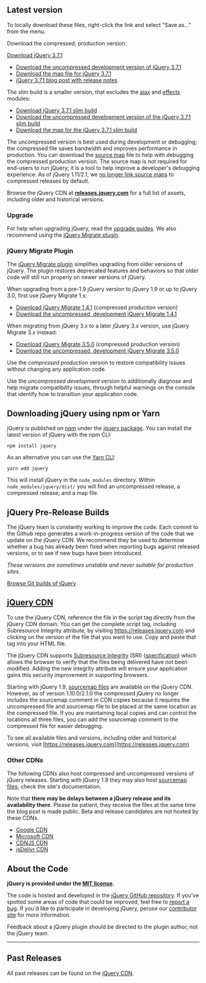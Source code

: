 <script>{
	"title": "Download jQuery"
}</script>

## Latest version

To locally download these files, right-click the link and select "Save as..." from the menu.

Download the compressed, production version:

<a class="button db" href="https://code.jquery.com/jquery-3.7.1.min.js">Download jQuery 3.7.1</a>

* [Download the uncompressed development version of jQuery 3.7.1](https://code.jquery.com/jquery-3.7.1.js)
* [Download the map file for jQuery 3.7.1](https://code.jquery.com/jquery-3.7.1.min.map)
* [jQuery 3.7.1 blog post with release notes](https://blog.jquery.com/2023/08/28/jquery-3-7-1-released-reliable-table-row-dimensions/)

The slim build is a smaller version, that excludes the [ajax](https://api.jquery.com/category/ajax/) and [effects](https://api.jquery.com/category/effects/) modules:

* [Download jQuery 3.7.1 slim build](https://code.jquery.com/jquery-3.7.1.slim.min.js)
* [Download the uncompressed development version of the jQuery 3.7.1 slim build](https://code.jquery.com/jquery-3.7.1.slim.js)
* [Download the map for the jQuery 3.7.1 slim build](https://code.jquery.com/jquery-3.7.1.slim.min.map)

The uncompressed version is best used during development or debugging; the compressed file saves bandwidth and improves performance in production. You can download the [source map](https://www.html5rocks.com/en/tutorials/developertools/sourcemaps/) file to help with debugging the compressed production version. The source map is _not_ required for end-users to run jQuery; it is a tool to help improve a developer's debugging experience. As of jQuery 1.11/2.1, we [no longer link source maps](https://blog.jquery.com/2014/01/24/jquery-1-11-and-2-1-released/) to compressed releases by default.

Browse the jQuery CDN at **[releases.jquery.com](https://releases.jquery.com)** for a full list of assets, including older and historical versions.

### Upgrade

For help when upgrading jQuery, read the [upgrade guides](/upgrade-guide/).
We also recommend using the [jQuery Migrate plugin](https://github.com/jquery/jquery-migrate).

### jQuery Migrate Plugin

The [jQuery Migrate plugin](https://github.com/jquery/jquery-migrate/#readme) simplifies upgrading from older versions of jQuery. The plugin restores deprecated features and behaviors so that older code will still run properly on newer versions of jQuery.

When upgrading from a pre-1.9 jQuery version to jQuery 1.9 or up to jQuery 3.0, first use jQuery Migrate 1.x:

* <a href="https://code.jquery.com/jquery-migrate-1.4.1.min.js">Download jQuery Migrate 1.4.1</a> (compressed production version)
* <a href="https://code.jquery.com/jquery-migrate-1.4.1.js">Download the uncompressed, development jQuery Migrate 1.4.1</a>

When migrating from jQuery 3.x to a later jQuery 3.x version, use jQuery Migrate 3.x instead:

* <a href="https://code.jquery.com/jquery-migrate-3.5.0.min.js">Download jQuery Migrate 3.5.0</a> (compressed production version)
* <a href="https://code.jquery.com/jquery-migrate-3.5.0.js">Download the uncompressed, development jQuery Migrate 3.5.0</a>

Use the _compressed production_ version to restore compatibility issues without changing any application code.

Use the _uncompressed development_ version to additionally diagnose and help migrate compatibility issues, through helpful warnings on the console that identify how to transition your application code.

## Downloading jQuery using npm or Yarn

jQuery is published on [npm](https://www.npmjs.com/) under the [jquery package](https://www.npmjs.com/package/jquery). You can install the latest version of jQuery with the npm CLI:
```
npm install jquery
```
As an alternative you can use the [Yarn CLI](https://github.com/yarnpkg/yarn):
```
yarn add jquery
```
This will install jQuery in the `node_modules` directory. Within `node_modules/jquery/dist/` you will find an uncompressed release, a compressed release, and a map file.

## jQuery Pre-Release Builds

The jQuery team is constantly working to improve the code. Each commit to the Github repo generates a work-in-progress version of the code that we update on the jQuery CDN. We recommend they be used to determine whether a bug has already been fixed when reporting bugs against released versions, or to see if new bugs have been introduced.

_These versions are sometimes unstable and never suitable for production sites._

<a href="https://releases.jquery.com/jquery/">Browse Git builds of jQuery</a>

## [jQuery CDN](https://releases.jquery.com)

To use the jQuery CDN, reference the file in the script tag directly from the jQuery CDN domain. You can get the complete script tag, including Subresource Integrity attribute, by visiting https://releases.jquery.com and clicking on the version of the file that you want to use. Copy and paste that tag into your HTML file.

The jQuery CDN supports [Subresource Integrity](https://developer.mozilla.org/en-US/docs/Web/Security/Subresource_Integrity) (SRI) ([specification](https://www.w3.org/TR/SRI/)) which allows the browser to verify that the files being delivered have not been modified. Adding the new integrity attribute will ensure your application gains this security improvement in supporting browsers.

Starting with jQuery 1.9, [sourcemap files](https://blog.jquery.com/2013/01/09/jquery-1-9-rc1-and-migrate-rc1-released/#sourcemaps) are available on the jQuery CDN. However, as of version 1.10.0/2.1.0 the compressed jQuery no longer includes the sourcemap comment in CDN copies because it requires the uncompressed file and sourcemap file to be placed at the same location as the compressed file. If you are maintaining local copies and can control the locations all three files, you can add the sourcemap comment to the compressed file for easier debugging.

To see all available files and versions, including older and historical versions, visit [https://releases.jquery.com](https://releases.jquery.com)

### Other CDNs

The following CDNs also host compressed and uncompressed versions of jQuery releases. Starting with jQuery 1.9 they may also host [sourcemap files](https://blog.jquery.com/2013/01/09/jquery-1-9-rc1-and-migrate-rc1-released/#sourcemaps); check the site's documentation.

Note that **there may be delays between a jQuery release and its availability there**. Please be patient, they receive the files at the same time the blog post is made public. Beta and release candidates are not hosted by these CDNs.

* [Google CDN](https://developers.google.com/speed/libraries#jquery)
* [Microsoft CDN](https://learn.microsoft.com/en-us/aspnet/ajax/cdn/overview#jQuery_Releases_on_the_CDN_0)
* [CDNJS CDN](https://cdnjs.com/libraries/jquery/)
* [jsDelivr CDN](https://www.jsdelivr.com/package/npm/jquery)

## About the Code

**jQuery is provided under the <a href="https://jquery.com/license/">MIT license</a>.**

The code is hosted and developed in the [jQuery GitHub repository](https://github.com/jquery/jquery). If you've spotted some areas of code that could be improved, feel free to [report a bug](https://contribute.jquery.org/bug-reports/). If you'd like to participate in developing jQuery, peruse our [contributor site](https://contribute.jquery.org) for more information.

Feedback about a jQuery plugin should be directed to the plugin author, not the jQuery team.

-----

## Past Releases

All past releases can be found on the [jQuery CDN](https://releases.jquery.com).

